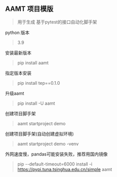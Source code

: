 ## AAMT 项目模版
> 用于生成 基于pytest的接口自动化脚手架

python 版本

> 3.9

安装最新版本

> pip install aamt

指定版本安装

> pip install tep==0.1.0

升级aamt

> pip install -U aamt

创建项目脚手架 

> aamt startproject demo

创建项目脚手架(自动创建虚拟环境)

> aamt startproject demo -venv

外网速度慢，pandas可能安装失败，推荐用国内镜像

> pip --default-timeout=6000 install -i https://pypi.tuna.tsinghua.edu.cn/simple aamt






